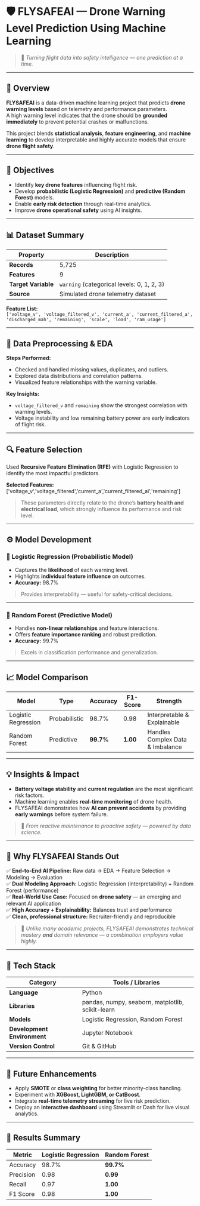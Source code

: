 # 🛡️ FLYSAFEAI — Drone Warning Level Prediction Using Machine Learning  

> 🚀 *Turning flight data into safety intelligence — one prediction at a time.*

---

## 📘 Overview  

**FLYSAFEAI** is a data-driven machine learning project that predicts **drone warning levels** based on telemetry and performance parameters.  
A high warning level indicates that the drone should be **grounded immediately** to prevent potential crashes or malfunctions.  

This project blends **statistical analysis**, **feature engineering**, and **machine learning** to develop interpretable and highly accurate models that ensure **drone flight safety**.

---

## 🎯 Objectives  

- Identify **key drone features** influencing flight risk.  
- Develop **probabilistic (Logistic Regression)** and **predictive (Random Forest)** models.  
- Enable **early risk detection** through real-time analytics.  
- Improve **drone operational safety** using AI insights.  

---

## 📊 Dataset Summary  

| Property | Description |
|-----------|-------------|
| **Records** | 5,725 |
| **Features** | 9 |
| **Target Variable** | `warning` (categorical levels: 0, 1, 2, 3) |
| **Source** | Simulated drone telemetry dataset |

**Feature List:**  
`['voltage_v', 'voltage_filtered_v', 'current_a', 'current_filtered_a', 'discharged_mah', 'remaining', 'scale', 'load', 'ram_usage']`

---

## 🧹 Data Preprocessing & EDA  

**Steps Performed:**
- Checked and handled missing values, duplicates, and outliers.  
- Explored data distributions and correlation patterns.  
- Visualized feature relationships with the warning variable.  

**Key Insights:**  
- `voltage_filtered_v` and `remaining` show the strongest correlation with warning levels.  
- Voltage instability and low remaining battery power are early indicators of flight risk.  


---

## 🔍 Feature Selection  

Used **Recursive Feature Elimination (RFE)** with Logistic Regression to identify the most impactful predictors.

**Selected Features:**
['voltage_v','voltage_filtered','current_a','current_filtered_ai','remaining']
> These parameters directly relate to the drone’s **battery health and electrical load**, which strongly influence its performance and risk level.

---

## ⚙️ Model Development  

### 🔸 Logistic Regression (Probabilistic Model)
- Captures the **likelihood** of each warning level.  
- Highlights **individual feature influence** on outcomes.  
- **Accuracy:** 98.7%

> Provides interpretability — useful for safety-critical decisions.

---

### 🔸 Random Forest (Predictive Model)
- Handles **non-linear relationships** and feature interactions.  
- Offers **feature importance ranking** and robust prediction.  
- **Accuracy:** 99.7%

> Excels in classification performance and generalization.

---

## 📈 Model Comparison  

| Model | Type | Accuracy | F1-Score | Strength |
|--------|------|-----------|-----------|-----------|
| Logistic Regression | Probabilistic | 98.7% | 0.98 | Interpretable & Explainable |
| Random Forest | Predictive | **99.7%** | **1.00** | Handles Complex Data & Imbalance |


---

## 💡 Insights & Impact  

- **Battery voltage stability** and **current regulation** are the most significant risk factors.  
- Machine learning enables **real-time monitoring** of drone health.  
- FLYSAFEAI demonstrates how **AI can prevent accidents** by providing **early warnings** before system failure.  

> 🧭 *From reactive maintenance to proactive safety — powered by data science.*

---

## 🧠 Why FLYSAFEAI Stands Out  

✅ **End-to-End AI Pipeline:** Raw data → EDA → Feature Selection → Modeling → Evaluation  
✅ **Dual Modeling Approach:** Logistic Regression (interpretability) + Random Forest (performance)  
✅ **Real-World Use Case:** Focused on **drone safety** — an emerging and relevant AI application  
✅ **High Accuracy + Explainability:** Balances trust and performance  
✅ **Clean, professional structure:** Recruiter-friendly and reproducible  

> 💬 *Unlike many academic projects, FLYSAFEAI demonstrates technical mastery **and** domain relevance — a combination employers value highly.*

---

## 🧰 Tech Stack  

| Category | Tools / Libraries |
|-----------|------------------|
| **Language** | Python |
| **Libraries** | pandas, numpy, seaborn, matplotlib, scikit-learn |
| **Models** | Logistic Regression, Random Forest |
| **Development Environment** | Jupyter Notebook |
| **Version Control** | Git & GitHub |

---

## 🔧 Future Enhancements  

- Apply **SMOTE** or **class weighting** for better minority-class handling.  
- Experiment with **XGBoost, LightGBM, or CatBoost**.  
- Integrate **real-time telemetry streaming** for live risk prediction.  
- Deploy an **interactive dashboard** using Streamlit or Dash for live visual analytics.  

---

## 🏁 Results Summary  

| Metric | Logistic Regression | Random Forest |
|--------|---------------------|---------------|
| Accuracy | 98.7% | **99.7%** |
| Precision | 0.98 | **0.99** |
| Recall | 0.97 | **1.00** |
| F1 Score | 0.98 | **1.00** |






 
